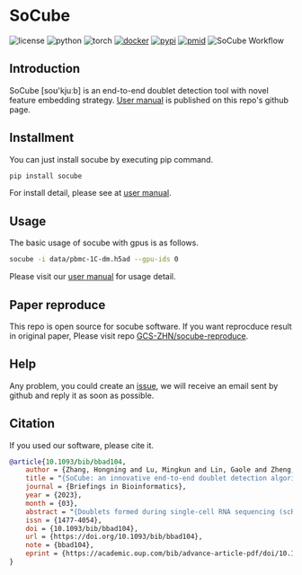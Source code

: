 # SoCube
![license](https://img.shields.io/badge/license-MIT%20License-blue.svg)
![python](https://img.shields.io/badge/python->=3.7-success.svg)
![torch](https://img.shields.io/badge/torch->=1.8.1-success.svg)
[![docker](https://img.shields.io/badge/docker-support-success.svg)](https://hub.docker.com/r/gcszhn/socube)
[![pypi](https://github.com/GCS-ZHN/socube/actions/workflows/pypi.yml/badge.svg)](https://pypi.org/project/socube/)
[![pmid](https://img.shields.io/badge/PMID-36941114-blue.svg)](https://pubmed.ncbi.nlm.nih.gov/36941114/)
<img src="fig/workflow.svg" alt="SoCube Workflow">

## Introduction
SoCube [soʊ'kjuːb] is an end-to-end doublet detection tool with novel feature embedding strategy. [User manual](https://www.gcszhn.top/socube/) is published on this repo's github page.

## Installment
You can just install socube by executing pip command. 
```bash
pip install socube
```
For install detail, please see at [user manual](https://www.gcszhn.top/socube/).
## Usage
The basic usage of socube with gpus is as follows.
```bash
socube -i data/pbmc-1C-dm.h5ad --gpu-ids 0
```
Please visit our [user manual](https://www.gcszhn.top/socube/) for usage detail.

## Paper reproduce
This repo is open source for socube software. If you want reprocduce result in original paper, Please visit repo [GCS-ZHN/socube-reproduce](https://github.com/GCS-ZHN/socube-reproduce/).

## Help
Any problem, you could create an [issue](https://github.com/GCS-ZHN/socube/issues), we will receive an email sent by github and reply it as soon as possible.

## Citation
If you used our software, please cite it.
```bibtex
@article{10.1093/bib/bbad104,
    author = {Zhang, Hongning and Lu, Mingkun and Lin, Gaole and Zheng, Lingyan and Zhang, Wei and Xu, Zhijian and Zhu, Feng},
    title = "{SoCube: an innovative end-to-end doublet detection algorithm for analyzing scRNA-seq data}",
    journal = {Briefings in Bioinformatics},
    year = {2023},
    month = {03},
    abstract = "{Doublets formed during single-cell RNA sequencing (scRNA-seq) severely affect downstream studies, such as differentially expressed gene analysis and cell trajectory inference, and limit the cellular throughput of scRNA-seq. Several doublet detection algorithms are currently available, but their generalization performance could be further improved due to the lack of effective feature-embedding strategies with suitable model architectures. Therefore, SoCube, a novel deep learning algorithm, was developed to precisely detect doublets in various types of scRNA-seq data. SoCube (i) proposed a novel 3D composite feature-embedding strategy that embedded latent gene information and (ii) constructed a multikernel, multichannel CNN-ensembled architecture in conjunction with the feature-embedding strategy. With its excellent performance on benchmark evaluation and several downstream tasks, it is expected to be a powerful algorithm to detect and remove doublets in scRNA-seq data. SoCube is freely provided as an end-to-end tool on the Python official package site PyPi (https://pypi.org/project/socube/) and open-source on GitHub (https://github.com/idrblab/socube/).}",
    issn = {1477-4054},
    doi = {10.1093/bib/bbad104},
    url = {https://doi.org/10.1093/bib/bbad104},
    note = {bbad104},
    eprint = {https://academic.oup.com/bib/advance-article-pdf/doi/10.1093/bib/bbad104/49570241/bbad104.pdf},
}
```
